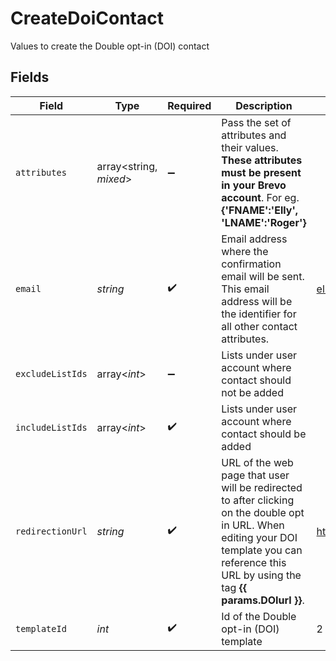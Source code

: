 # CreateDoiContact

Values to create the Double opt-in (DOI) contact


## Fields

| Field                                                                                                                                                                                             | Type                                                                                                                                                                                              | Required                                                                                                                                                                                          | Description                                                                                                                                                                                       | Example                                                                                                                                                                                           |
| ------------------------------------------------------------------------------------------------------------------------------------------------------------------------------------------------- | ------------------------------------------------------------------------------------------------------------------------------------------------------------------------------------------------- | ------------------------------------------------------------------------------------------------------------------------------------------------------------------------------------------------- | ------------------------------------------------------------------------------------------------------------------------------------------------------------------------------------------------- | ------------------------------------------------------------------------------------------------------------------------------------------------------------------------------------------------- |
| `attributes`                                                                                                                                                                                      | array<string, *mixed*>                                                                                                                                                                            | :heavy_minus_sign:                                                                                                                                                                                | Pass the set of attributes and their values. **These attributes must be present in your Brevo account**. For eg. **{'FNAME':'Elly', 'LNAME':'Roger'}**<br/>                                       |                                                                                                                                                                                                   |
| `email`                                                                                                                                                                                           | *string*                                                                                                                                                                                          | :heavy_check_mark:                                                                                                                                                                                | Email address where the confirmation email will be sent. This email address will be the identifier for all other contact attributes.                                                              | elly@example.com                                                                                                                                                                                  |
| `excludeListIds`                                                                                                                                                                                  | array<*int*>                                                                                                                                                                                      | :heavy_minus_sign:                                                                                                                                                                                | Lists under user account where contact should not be added                                                                                                                                        |                                                                                                                                                                                                   |
| `includeListIds`                                                                                                                                                                                  | array<*int*>                                                                                                                                                                                      | :heavy_check_mark:                                                                                                                                                                                | Lists under user account where contact should be added                                                                                                                                            |                                                                                                                                                                                                   |
| `redirectionUrl`                                                                                                                                                                                  | *string*                                                                                                                                                                                          | :heavy_check_mark:                                                                                                                                                                                | URL of the web page that user will be redirected to after clicking on the double opt in URL. When editing your DOI template you can reference this URL by using the tag **{{ params.DOIurl }}**.<br/> | http://requestb.in/173lyyx1                                                                                                                                                                       |
| `templateId`                                                                                                                                                                                      | *int*                                                                                                                                                                                             | :heavy_check_mark:                                                                                                                                                                                | Id of the Double opt-in (DOI) template                                                                                                                                                            | 2                                                                                                                                                                                                 |